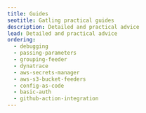 ```yaml
---
title: Guides
seotitle: Gatling practical guides
description: Detailed and practical advice
lead: Detailed and practical advice
ordering:
  - debugging
  - passing-parameters
  - grouping-feeder
  - dynatrace
  - aws-secrets-manager
  - aws-s3-bucket-feeders
  - config-as-code
  - basic-auth
  - github-action-integration
---
```

